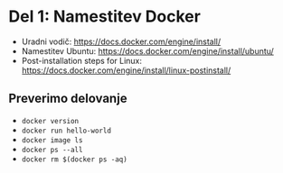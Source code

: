 # Del 1: Namestitev Docker

- Uradni vodič: https://docs.docker.com/engine/install/
- Namestitev Ubuntu: https://docs.docker.com/engine/install/ubuntu/
- Post-installation steps for Linux: https://docs.docker.com/engine/install/linux-postinstall/

## Preverimo delovanje
- `docker version`
- `docker run hello-world`
- `docker image ls`
- `docker ps --all`
- `docker rm $(docker ps -aq)`
